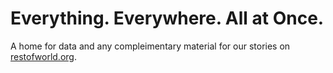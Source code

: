 # Everything. Everywhere. All at Once.

A home for data and any compleimentary material for our stories on [restofworld.org](https://restofworld.org/).
